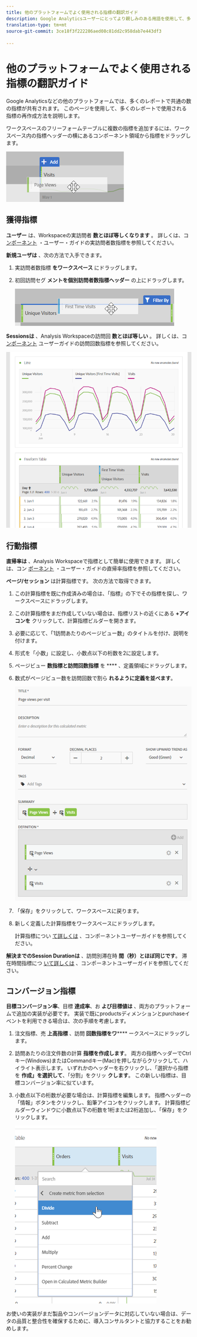 ```yaml
---
title: 他のプラットフォームでよく使用される指標の翻訳ガイド
description: Google Analyticsユーザーにとってより親しみのある用語を使用して、多くの一般的なレポートの指標データを取り込む方法を説明します。
translation-type: tm+mt
source-git-commit: 3ce18f3f222286aed08c81dd2c958dab7e443df3

---
```



# 他のプラットフォームでよく使用される指標の翻訳ガイド

Google Analyticsなどの他のプラットフォームでは、多くのレポートで共通の数の指標が共有されます。 このページを使用して、多くのレポートで使用される指標の再作成方法を説明します。

ワークスペースのフリーフォームテーブルに複数の指標を追加するには、ワークスペース内の指標ヘッダーの横にあるコンポーネント領域から指標をドラッグします。

![追加指標](/help/technotes/ga-to-aa/assets/new_metric.png)

## 獲得指標

**ユーザー** は、Workspaceの実訪問者 **数とほぼ等しくなります** 。 詳しくは、コ [ンポーネント](/help/components/c-variables/c-metrics/metrics-unique-visitors.md) ・ユーザー・ガイドの実訪問者数指標を参照してください。

**新規ユーザは** 、次の方法で入手できます。

1. 実訪問者数指標 **をワークスペース** にドラッグします。
2. 初回訪問セグ **メントを個別訪問者数指標ヘッダー** の上にドラッグします。

   ![初回訪問件数](../assets/first_time_visits.png)

**Sessionsは** 、Analysis Workspaceの訪問回 **数とほぼ等しい** 。 詳しくは、コ [ンポーネント](/help/components/c-variables/c-metrics/metrics-visit.md) ユーザーガイドの訪問回数指標を参照してください。

![獲得指標](../assets/acquisition_metrics.png)

## 行動指標

**直帰率は** 、Analysis Workspaceで指標として簡単に使用できます。 詳しくは、コン [ポーネント](/help/components/c-variables/c-metrics/metrics-bounce-rate.md) ・ユーザー・ガイドの直帰率指標を参照してください。

**ページ/セッション** は計算指標です。 次の方法で取得できます。

1. この計算指標を既に作成済みの場合は、「指標」の下でその指標を探し、ワークスペースにドラッグします。
2. この計算指標をまだ作成していない場合は、指標リストの近くにある **+アイコンを** クリックして、計算指標ビルダーを開きます。
3. 必要に応じて、「1訪問あたりのページビュー数」のタイトルを付け、説明を付けます。
4. 形式を「小数」に設定し、小数点以下の桁数を2に設定します。
5. ページビュー **数指標と訪問回数指標** を **** 、定義領域にドラッグします。
6. 数式がページビュー数を訪問回数で割ら **れるように定義を並べます**。

   ![1訪問あたりのページビュー数](/help/technotes/ga-to-aa/assets/page_views_per_visit.png)

7. 「保存」をクリックして、ワークスペースに戻ります。
8. 新しく定義した計算指標をワークスペースにドラッグします。

   計算指標につい [て詳しくは](/help/components/c-variables/c-metrics/calculated-metric.md) 、コンポーネントユーザーガイドを参照してください。

**解決までのSession Durationは** 、訪問別滞在時 **間（秒）とほぼ同じです**。 滞在時間指標につ [いて詳しくは](/help/components/c-variables/c-metrics/metrics-time-spent.md) 、コンポーネントユーザーガイドを参照してください。

## コンバージョン指標

**目標コンバージョン率**、目標 **達成率**、お **よび目標値は** 、両方のプラットフォームで追加の実装が必要です。 実装で既にproductsディメンションとpurchaseイベントを利用できる場合は、次の手順を考慮します。

1. 注文指標、売 **上高指標** 、訪問 **回数指標をワ****** ークスペースにドラッグします。
1. 訪問あたりの注文件数の計算 **指標を作成します**。 両方の指標ヘッダーでCtrlキー(Windows)またはCommandキー(Mac)を押しながらクリックして、ハイライト表示します。 いずれかのヘッダーを右クリックし、「選択から指標を **作成」を選択して**、「分割」をクリッ **クします**。 この新しい指標は、目標コンバージョン率に似ています。
1. 小数点以下の桁数が必要な場合は、計算指標を編集します。 指標ヘッダーの「情報」ボタンをクリックし、鉛筆アイコンをクリックします。 計算指標ビルダーウィンドウに小数点以下の桁数を1桁または2桁追加し、「保存」をクリックします。

   ![訪問あたりの注文件数](/help/technotes/ga-to-aa/assets/orders_per_visit.png)

お使いの実装がまだ製品やコンバージョンデータに対応していない場合は、データの品質と整合性を確保するために、導入コンサルタントと協力することをお勧めします。

